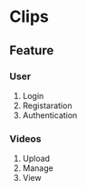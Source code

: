 # Clips

## Feature

### User
1. Login
2. Registaration
3. Authentication

### Videos
1. Upload
2. Manage
3. View